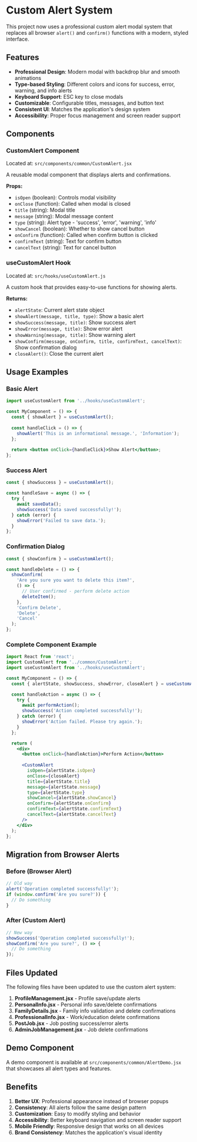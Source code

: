 # Custom Alert System

This project now uses a professional custom alert modal system that replaces all browser `alert()` and `confirm()` functions with a modern, styled interface.

## Features

- **Professional Design**: Modern modal with backdrop blur and smooth animations
- **Type-based Styling**: Different colors and icons for success, error, warning, and info alerts
- **Keyboard Support**: ESC key to close modals
- **Customizable**: Configurable titles, messages, and button text
- **Consistent UI**: Matches the application's design system
- **Accessibility**: Proper focus management and screen reader support

## Components

### CustomAlert Component
Located at: `src/components/common/CustomAlert.jsx`

A reusable modal component that displays alerts and confirmations.

**Props:**
- `isOpen` (boolean): Controls modal visibility
- `onClose` (function): Called when modal is closed
- `title` (string): Modal title
- `message` (string): Modal message content
- `type` (string): Alert type - 'success', 'error', 'warning', 'info'
- `showCancel` (boolean): Whether to show cancel button
- `onConfirm` (function): Called when confirm button is clicked
- `confirmText` (string): Text for confirm button
- `cancelText` (string): Text for cancel button

### useCustomAlert Hook
Located at: `src/hooks/useCustomAlert.js`

A custom hook that provides easy-to-use functions for showing alerts.

**Returns:**
- `alertState`: Current alert state object
- `showAlert(message, title, type)`: Show a basic alert
- `showSuccess(message, title)`: Show success alert
- `showError(message, title)`: Show error alert
- `showWarning(message, title)`: Show warning alert
- `showConfirm(message, onConfirm, title, confirmText, cancelText)`: Show confirmation dialog
- `closeAlert()`: Close the current alert

## Usage Examples

### Basic Alert
```jsx
import useCustomAlert from '../hooks/useCustomAlert';

const MyComponent = () => {
  const { showAlert } = useCustomAlert();
  
  const handleClick = () => {
    showAlert('This is an informational message.', 'Information');
  };
  
  return <button onClick={handleClick}>Show Alert</button>;
};
```

### Success Alert
```jsx
const { showSuccess } = useCustomAlert();

const handleSave = async () => {
  try {
    await saveData();
    showSuccess('Data saved successfully!');
  } catch (error) {
    showError('Failed to save data.');
  }
};
```

### Confirmation Dialog
```jsx
const { showConfirm } = useCustomAlert();

const handleDelete = () => {
  showConfirm(
    'Are you sure you want to delete this item?',
    () => {
      // User confirmed - perform delete action
      deleteItem();
    },
    'Confirm Delete',
    'Delete',
    'Cancel'
  );
};
```

### Complete Component Example
```jsx
import React from 'react';
import CustomAlert from '../common/CustomAlert';
import useCustomAlert from '../hooks/useCustomAlert';

const MyComponent = () => {
  const { alertState, showSuccess, showError, closeAlert } = useCustomAlert();

  const handleAction = async () => {
    try {
      await performAction();
      showSuccess('Action completed successfully!');
    } catch (error) {
      showError('Action failed. Please try again.');
    }
  };

  return (
    <div>
      <button onClick={handleAction}>Perform Action</button>
      
      <CustomAlert
        isOpen={alertState.isOpen}
        onClose={closeAlert}
        title={alertState.title}
        message={alertState.message}
        type={alertState.type}
        showCancel={alertState.showCancel}
        onConfirm={alertState.onConfirm}
        confirmText={alertState.confirmText}
        cancelText={alertState.cancelText}
      />
    </div>
  );
};
```

## Migration from Browser Alerts

### Before (Browser Alert)
```jsx
// Old way
alert('Operation completed successfully!');
if (window.confirm('Are you sure?')) {
  // Do something
}
```

### After (Custom Alert)
```jsx
// New way
showSuccess('Operation completed successfully!');
showConfirm('Are you sure?', () => {
  // Do something
});
```

## Files Updated

The following files have been updated to use the custom alert system:

1. **ProfileManagement.jsx** - Profile save/update alerts
2. **PersonalInfo.jsx** - Personal info save/delete confirmations
3. **FamilyDetails.jsx** - Family info validation and delete confirmations
4. **ProfessionalInfo.jsx** - Work/education delete confirmations
5. **PostJob.jsx** - Job posting success/error alerts
6. **AdminJobManagement.jsx** - Job delete confirmations

## Demo Component

A demo component is available at `src/components/common/AlertDemo.jsx` that showcases all alert types and features.

## Benefits

1. **Better UX**: Professional appearance instead of browser popups
2. **Consistency**: All alerts follow the same design pattern
3. **Customization**: Easy to modify styling and behavior
4. **Accessibility**: Better keyboard navigation and screen reader support
5. **Mobile Friendly**: Responsive design that works on all devices
6. **Brand Consistency**: Matches the application's visual identity 